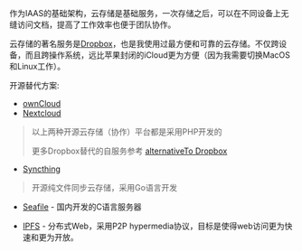 作为IAAS的基础架构，云存储是基础服务，一次存储之后，可以在不同设备上无缝访问文档，提高了工作效率也便于团队协作。

云存储的著名服务是[Dropbox](https://www.dropbox.com/)，也是我使用过最方便和可靠的云存储。不仅跨设备，而且跨操作系统，远比苹果封闭的iCloud更为方便（因为我需要切换MacOS和Linux工作）。

开源替代方案:

* [ownCloud](https://owncloud.org/)
* [Nextcloud](https://nextcloud.com/)

> 以上两种开源云存储（协作）平台都是采用PHP开发的
>
> 更多Dropbox替代的自服务参考 [alternativeTo Dropbox](https://alternativeto.net/software/dropbox/?platform=self-hosted)

* [Syncthing](https://syncthing.net/)

> 开源纯文件同步云存储，采用Go语言开发

* [Seafile](https://www.seafile.com) - 国内开发的C语言服务器

* [IPFS](https://ipfs.io) - 分布式Web，采用P2P hypermedia协议，目标是使得web访问更为快速和更为开放。